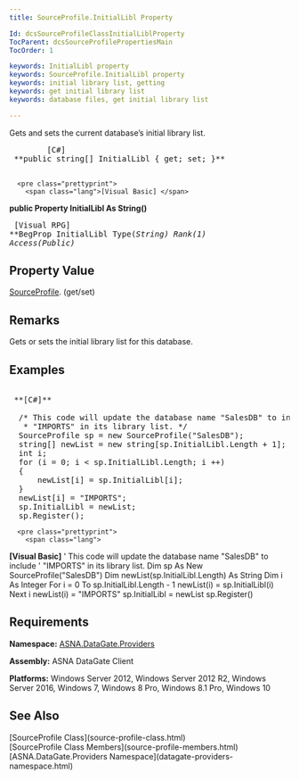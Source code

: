 ```yaml
---
title: SourceProfile.InitialLibl Property

Id: dcsSourceProfileClassInitialLiblProperty
TocParent: dcsSourceProfilePropertiesMain
TocOrder: 1

keywords: InitialLibl property
keywords: SourceProfile.InitialLibl property
keywords: initial library list, getting
keywords: get initial library list
keywords: database files, get initial library list

---
```


Gets and sets the current database’s initial library list. 
<pre class="prettyprint">
        <span class="lang">[C#]</span>
 **public string[] InitialLibl { get; set; }** 
      </pre>
      <pre class="prettyprint">
        <span class="lang">[Visual Basic] </span>
 **public Property InitialLibl As String()** 
      </pre>
      <pre class="prettyprint">
        <span class="lang">[Visual RPG]</span>
 **BegProp InitialLibl Type(*String) Rank(1) Access(*Public)** 
      </pre>

## Property Value

[ SourceProfile](source-profile-class.html). (get/set)
## Remarks

Gets or sets the initial library list for this database.
## Examples

<pre class="prettyprint">
        <span class="lang">
 **[C#]** 
        </span>
  /* This code will update the database name "SalesDB" to include
   * "IMPORTS" in its library list. */
  SourceProfile sp = new SourceProfile("SalesDB");
  string[] newList = new string[sp.InitialLibl.Length + 1];
  int i;
  for (i = 0; i &lt; sp.InitialLibl.Length; i ++)
  {
      newList[i] = sp.InitialLibl[i];
  }
  newList[i] = "IMPORTS";
  sp.InitialLibl = newList;
  sp.Register();</pre>
      <pre class="prettyprint">
        <span class="lang">
 **[Visual Basic]** 
        </span>
  ' This code will update the database name "SalesDB" to include
  ' "IMPORTS" in its library list. 
  Dim sp As New SourceProfile("SalesDB")
  Dim newList(sp.InitialLibl.Length) As String
  Dim i As Integer
  For i = 0 To sp.InitialLibl.Length - 1
      newList(i) = sp.InitialLibl(i)
  Next i
  newList(i) = "IMPORTS"
  sp.InitialLibl = newList
  sp.Register()</pre>

## Requirements

**Namespace:** [ASNA.DataGate.Providers](datagate-providers-namespace.html)

<span> **Assembly:** ASNA DataGate Client</span> 

<span> **Platforms:** Windows Server 2012, Windows Server 2012 R2, Windows Server 2016, Windows 7, Windows 8 Pro, Windows 8.1 Pro, Windows 10</span> 
## See Also

<dl />
      [SourceProfile Class](source-profile-class.html) <br />
      [SourceProfile Class Members](source-profile-members.html)<br />
      [ASNA.DataGate.Providers Namespace](datagate-providers-namespace.html)

